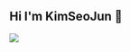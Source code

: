 ## Hi I'm KimSeoJun 👋

<p align="left">  
<a href="https://github.com/juny0414">
<img  src="https://readme-components.vercel.app/api?component=logo&fill=black&logo=github">
</a>
</p>


